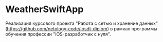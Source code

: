 # WeatherSwiftApp
Реализация курсового проекта "Работа с сетью и хранение данных" (https://github.com/netology-code/iosdt-diplom) в рамках программы обучения профессии "iOS-разработчик с нуля".
